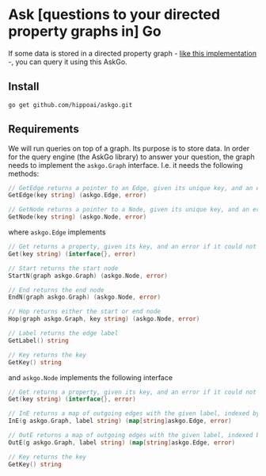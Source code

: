 # Ask [questions to your directed property graphs in] Go

If some data is stored in a directed property graph - [like this implementation](https://github.com/hippoai/graphgo.git) -, you can query it using this AskGo.


## Install

`go get github.com/hippoai/askgo.git`

## Requirements

We will run queries on top of a graph. Its purpose is to store data. In order for the query engine (the AskGo library) to answer your question, the graph needs to implement the `askgo.Graph` interface. I.e. it needs the following methods:

```go
// GetEdge returns a pointer to an Edge, given its unique key, and an error if it could not be found
GetEdge(key string) (askgo.Edge, error)

// GetNode returns a pointer to a Node, given its unique key, and an error if it could not be found
GetNode(key string) (askgo.Node, error)
```

where `askgo.Edge` implements

```go
// Get returns a property, given its key, and an error if it could not be found
Get(key string) (interface{}, error)

// Start returns the start node
StartN(graph askgo.Graph) (askgo.Node, error)

// End returns the end node
EndN(graph askgo.Graph) (askgo.Node, error)

// Hop returns either the start or end node
Hop(graph askgo.Graph, key string) (askgo.Node, error)

// Label returns the edge label
GetLabel() string

// Key returns the key
GetKey() string
```

and `askgo.Node` implements the following interface

```go
// Get returns a property, given its key, and an error if it could not be found
Get(key string) (interface{}, error)

// InE returns a map of outgoing edges with the given label, indexed by their key
InE(g askgo.Graph, label string) (map[string]askgo.Edge, error)

// OutE returns a map of outgoing edges with the given label, indexed by their key
OutE(g askgo.Graph, label string) (map[string]askgo.Edge, error)

// Key returns the key
GetKey() string
```
